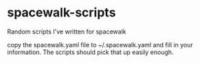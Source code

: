 spacewalk-scripts
=================

Random scripts I've written for spacewalk

copy the spacewalk.yaml file to ~/.spacewalk.yaml and fill in your
information.  The scripts should pick that up easily enough.
